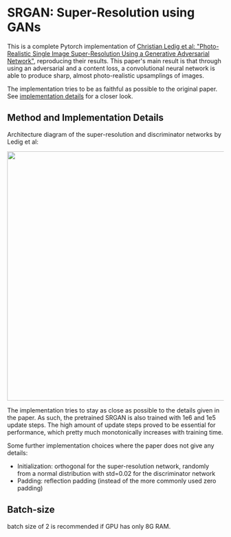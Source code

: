 # SRGAN: Super-Resolution using GANs
This is a complete Pytorch implementation of [Christian Ledig et al: "Photo-Realistic Single Image Super-Resolution Using a Generative Adversarial Network"](https://arxiv.org/abs/1609.04802), 
reproducing their results. 
This paper's main result is that through using an adversarial and a content loss, a convolutional neural network is able to produce sharp, almost photo-realistic upsamplings of images.

The implementation tries to be as faithful as possible to the original paper.
See [implementation details](#method-and-implementation-details) for a closer look.  


## Method and Implementation Details
Architecture diagram of the super-resolution and discriminator networks by Ledig et al:

<p align='center'>
<img src='https://github.com/mseitzer/srgan/blob/master/images/architecture.png' width=580>  
</p>

The implementation tries to stay as close as possible to the details given in the paper. 
As such, the pretrained SRGAN is also trained with 1e6 and 1e5 update steps. 
The high amount of update steps proved to be essential for performance, which pretty much monotonically increases with training time.

Some further implementation choices where the paper does not give any details:
- Initialization: orthogonal for the super-resolution network, randomly from a normal distribution with std=0.02 for the discriminator network
- Padding: reflection padding (instead of the more commonly used zero padding)

## Batch-size
batch size of 2 is recommended if GPU has only 8G RAM.